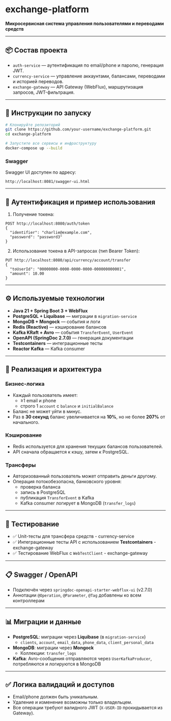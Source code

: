 # exchange-platform

**Микросервисная система управления пользователями и переводами средств**

---

## 📦 Состав проекта

- `auth-service` — аутентификация по email/phone и паролю, генерация JWT.
- `currency-service` — управление аккаунтами, балансами, переводами и историей переводов.
- `exchange-gateway` — API Gateway (WebFlux), маршрутизация запросов, JWT-фильтрация.

---

## 🚀 Инструкции по запуску

```bash
# Клонируйте репозиторий
git clone https://github.com/your-username/exchange-platform.git
cd exchange-platform

# Запустите все сервисы и инфраструктуру
docker-compose up --build
```

### Swagger
Swagger UI доступен по адресу:
```
http://localhost:8081/swagger-ui.html
```

---

## 🔐 Аутентификация и пример использования

1. Получение токена:

```
POST http://localhost:8080/auth/token
{
  "identifier": "charlie@example.com",
  "password": "password3"
}
```

2. Использование токена в API-запросах (тип Bearer Token):

```
PUT http://localhost:8080/api/currency/account/transfer
{
  "toUserId": "00000000-0000-0000-0000-000000000001",
  "amount": 10.00
}
```

---

## ⚙️ Используемые технологии

- **Java 21 + Spring Boot 3 + WebFlux**
- **PostgreSQL + Liquibase** — миграции в `migration-service`
- **MongoDB + Mongock** — события и логи
- **Redis (Reactive)** — кэширование балансов
- **Kafka KRaft + Avro** — события `TransferEvent`, `UserEvent`
- **OpenAPI (SpringDoc 2.7.0)** — генерация документации
- **Testcontainers** — интеграционные тесты
- **Reactor Kafka** — Kafka consumer

---

## 🧠 Реализация и архитектура

### Бизнес-логика

- Каждый пользователь имеет:
  - ≥1 email и phone
  - строго 1 `account` с `balance` и `initialBalance`
- Баланс не может уйти в минус.
- Раз в **30 секунд** баланс увеличивается на **10%**, но не более **207%** от начального.

### Кэширование

- Redis используется для хранения текущих балансов пользователей.
- API сначала обращается к кэшу, затем к PostgreSQL.

### Трансферы

- Авторизованный пользователь может отправить деньги другому.
- Операция потокобезопасна, банковского уровня:
  - проверка баланса
  - запись в PostgreSQL
  - публикация `TransferEvent` в Kafka
  - Kafka consumer логирует в MongoDB (`transfer_logs`)

---

## 🧪 Тестирование

- ✅ Unit-тесты для трансфера средств - currency-service
- ✅ Интеграционные тесты API с использованием **Testcontainers** - exchange-gateway
- ✅ Тестирование WebFlux с `WebTestClient` - exchange-gateway

---

## 📋 Swagger / OpenAPI

- Подключён через `springdoc-openapi-starter-webflux-ui` (v2.7.0)
- Аннотации `@Operation`, `@Parameter`, `@Tag` добавлены ко всем контроллерам

---

## 📊 Миграции и данные

- **PostgreSQL**: миграции через **Liquibase** (в `migration-service`)
  - `clients`, `account`, `email_data`, `phone_data`, `client_personal_data`
- **MongoDB**: миграции через **Mongock**
  - Коллекции: `transfer_logs`
- **Kafka**: Avro-сообщения отправляются через `UserKafkaProducer`, потребляются и логируются в MongoDB

---

## ✅ Логика валидаций и доступов

- Email/phone должен быть уникальным.
- Удаление и изменение возможны только владельцем.
- Все операции требуют валидного JWT (`X-USER-ID` прокидывается из Gateway).
